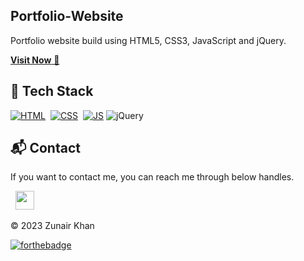 ## Portfolio-Website
Portfolio website build using HTML5, CSS3, JavaScript and jQuery.

<a href="https://zeeshi-port-folio.netlify.app/" target="_blank">**Visit Now** 🚀</a>


## 📌 Tech Stack
[![HTML](https://img.shields.io/badge/html5%20-%23E34F26.svg?&style=for-the-badge&logo=html5&logoColor=white)](https://github.com/jigar-sable/Portfolio-Website/search?l=html)&nbsp;
[![CSS](https://img.shields.io/badge/css3%20-%231572B6.svg?&style=for-the-badge&logo=css3&logoColor=white)](https://github.com/jigar-sable/Portfolio-Website/search?l=css)&nbsp;
[![JS](https://img.shields.io/badge/javascript%20-%23323330.svg?&style=for-the-badge&logo=javascript&logoColor=%23F7DF1E)](https://github.com/jigar-sable/Portfolio-Website/search?l=javascript)
<img alt="jQuery" src="https://img.shields.io/badge/jquery-%230769AD.svg?style=for-the-badge&logo=jquery&logoColor=white"/>



<h2>📬 Contact</h2>


If you want to contact me, you can reach me through below handles.

&nbsp;&nbsp;<a href="[https://www.linkedin.com/in/thezeeshi-dev/](https://www.linkedin.com/in/zunair-khan-full-stack-software-developer-a45808289/)"><img src="https://www.felberpr.com/wp-content/uploads/linkedin-logo.png" width="30"></img></a>

© 2023 Zunair Khan


[![forthebadge](https://forthebadge.com/images/badges/built-with-love.svg)](https://forthebadge.com)
